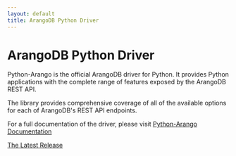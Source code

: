 ```yaml
---
layout: default
title: ArangoDB Python Driver
---
```

# ArangoDB Python Driver

Python-Arango is the official ArangoDB driver for Python. It provides Python applications with the complete range of features exposed by the ArangoDB REST API.

The library provides comprehensive coverage of all of the available options for each of ArangoDB's REST API endpoints.

For a full documentation of the driver, please visit [Python-Arango Documentation](https://docs.python-arango.com/en/main/)

[The Latest Release](https://github.com/ArangoDB-Community/python-arango/releases)
